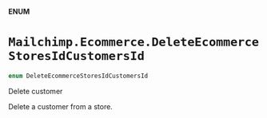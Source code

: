 **ENUM**

# `Mailchimp.Ecommerce.DeleteEcommerceStoresIdCustomersId`

```swift
enum DeleteEcommerceStoresIdCustomersId
```

Delete customer

Delete a customer from a store.
